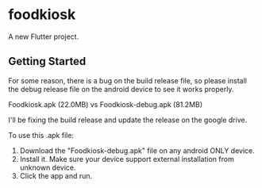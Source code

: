 # foodkiosk

A new Flutter project.

## Getting Started

For some reason, there is a bug on the build release file, so please install the debug release file on
the android device to see it works properly.

Foodkiosk.apk (22.0MB)    vs   Foodkiosk-debug.apk (81.2MB)

I'll be fixing the build release and update the release on the google drive.

To use this .apk file:

1. Download the "Foodkiosk-debug.apk" file on any android ONLY device.
2. Install it. Make sure your device support external installation from unknown device.
3. Click the app and run.
